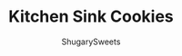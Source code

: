 ---
layout: ../../layouts/MarkdownPostLayout.astro
title: Kitchen Sink Cookies
author: ShugarySweets
pubDate: 2022-08-03
description: "Kitchen Sink Cookies are soft and chewy and loaded with chocolate chunks, chocolate chips, pretzel pieces, pecans and caramels. These fun cookies are easy to make in just one bowl, ready in 30 minutes and always a hit!"
image_url: https://www.shugarysweets.com/wp-content/uploads/2022/08/kitchen-sink-cookies-facebook.jpg
tags: ["Cookies","American"]
calories: 368
protein: 4
carbohydrates: 45
fats: 20
fiber: 2
ingredients: ["1 cup unsalted butter, room temperature ","½ cup granulated sugar","1 cup light brown sugar, packed","2 large eggs","2 teaspoons vanilla extract","2 ¼ cups all-purpose flour","1 teaspoon baking soda","1 teaspoon kosher salt","1 ½ cup semi-sweet chocolate chunks, divided","1 ½ cup milk chocolate chips, divided","1 ½ cup coarsely crushed pretzels, divided","1 ½ cup chopped pecans, divided","1 cup Werther’s SOFT caramels, cut in half ","Flaked sea salt (optional)"]
serves: 24
time: "27 minutes"
prepTime: "15 minutes"
instructions: ["Preheat the oven to 350℉. Line a baking sheet with parchment paper. Set aside.","In a large mixing bowl, cream butter, sugar, and brown sugar together with an electric mixer (paddle attachment), until light and fluffy, about 1-2 minutes.","Add eggs and vanilla and combine.","Add flour, baking soda, and salt and mix until just combined.","Mix in 1 cup each of the chocolate chunks, chocolate chips, pretzels, and pecans, saving the extra ½ cup to add after baking. Fold in by hand until combined.","Scoop about 2 Tablespoons for each cookie, and place about 2” apart on the cookie sheet. ","Place ½ of the SOFT caramel on the top of each cookie, and cover with about 1 teaspoon of dough. Sprinkle with a pinch of flaked sea salt, if desired.","Bake for 10-12 minutes or until the edges of the cookies are lightly browned. DO not overbake as the cookies are best underbaked for the softest, chewiest texture.","Immediately after removing the cookies from the oven, press additional chunks, chips, pretzels, and pecans into the tops of the cookies.","Let cookies cool on pans for at least 5 minutes. Transfer to a rack to cool completely."]
nutrition: ["368 calories","45 grams carbohydrates","39 milligrams cholesterol","20 grams fat","2 grams fiber","4 grams protein","9 grams saturated fat","211 milligrams sodium","30 grams sugar","0 grams trans fat","10 grams unsaturated fat"]
---